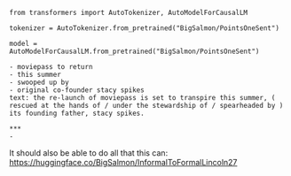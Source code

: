 ```
from transformers import AutoTokenizer, AutoModelForCausalLM

tokenizer = AutoTokenizer.from_pretrained("BigSalmon/PointsOneSent")

model = AutoModelForCausalLM.from_pretrained("BigSalmon/PointsOneSent")
```

```
- moviepass to return
- this summer
- swooped up by
- original co-founder stacy spikes
text: the re-launch of moviepass is set to transpire this summer, ( rescued at the hands of / under the stewardship of / spearheaded by ) its founding father, stacy spikes.

***
-
```

It should also be able to do all that this can: https://huggingface.co/BigSalmon/InformalToFormalLincoln27